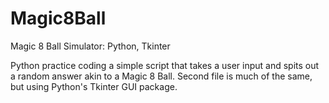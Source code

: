 # Magic8Ball
Magic 8 Ball Simulator: Python, Tkinter

Python practice coding a simple script that takes a user input and spits out a random answer akin to a Magic 8 Ball.
Second file is much of the same, but using Python's Tkinter GUI package.  
